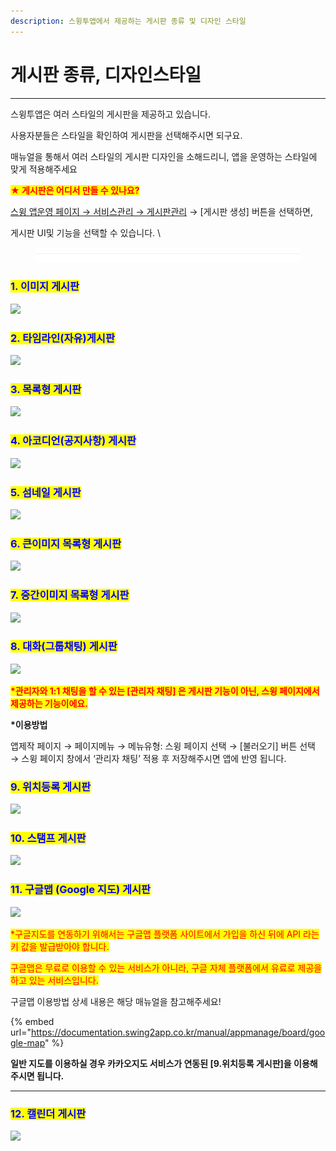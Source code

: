 ```yaml
---
description: 스윙투앱에서 제공하는 게시판 종류 및 디자인 스타일
---
```


# 게시판 종류, 디자인스타일

****

스윙투앱은 여러 스타일의 게시판을 제공하고 있습니다.&#x20;

사용자분들은 스타일을 확인하여 게시판을 선택해주시면 되구요.

매뉴얼을 통해서 여러 스타일의 게시판 디자인을 소해드리니, 앱을 운영하는 스타일에 맞게 적용해주세요&#x20;



<mark style="color:red;">**★ 게시판은 어디서 만들 수 있나요?**</mark>

[스윙 앱운영 페이지 → 서비스관리 → 게시판관리](http://www.swing2app.co.kr/view/board\_edit) → \[게시판 생성] 버튼을 선택하면,

&#x20;게시판 UI및 기능을 선택할 수 있습니다. \


<figure><img src="../../../.gitbook/assets/구분선 (1).PNG" alt=""><figcaption></figcaption></figure>

### <mark style="color:blue;">**1. 이미지 게시판**</mark>

![](https://wp.swing2app.co.kr/wp-content/uploads/2018/09/01\_%EC%9D%B4%EB%AF%B8%EC%A7%80-%EA%B2%8C%EC%8B%9C%ED%8C%90.png)

### <mark style="color:blue;">**2. 타임라인(자유)게시판**</mark>

![](https://wp.swing2app.co.kr/wp-content/uploads/2018/09/02\_%ED%83%80%EC%9E%84%EB%9D%BC%EC%9D%B8-%EA%B2%8C%EC%8B%9C%ED%8C%90.jpg)

### <mark style="color:blue;">**3. 목록형 게시판**</mark>

![](https://wp.swing2app.co.kr/wp-content/uploads/2018/09/03\_%EB%AA%A9%EB%A1%9D%ED%98%95-%EA%B2%8C%EC%8B%9C%ED%8C%90.png)

### <mark style="color:blue;">**4. 아코디언(공지사항) 게시판**</mark>

![](https://wp.swing2app.co.kr/wp-content/uploads/2018/09/04\_-%EC%95%84%EC%BD%94%EB%94%94%EC%96%B8%EA%B3%B5%EC%A7%80%EC%82%AC%ED%95%AD-%EA%B2%8C%EC%8B%9C%ED%8C%90.png)

### <mark style="color:blue;">**5. 섬네일 게시판**</mark>

![](https://wp.swing2app.co.kr/wp-content/uploads/2018/09/05\_%EC%8D%B8%EB%84%A4%EC%9D%BC%ED%98%95-%EA%B2%8C%EC%8B%9C%ED%8C%90.png)

### <mark style="color:blue;">**6. 큰이미지 목록형 게시판**</mark>

![](https://wp.swing2app.co.kr/wp-content/uploads/2018/09/06\_%ED%81%B0%EC%9D%B4%EB%AF%B8%EC%A7%80-%EB%AA%A9%EB%A1%9D%ED%98%95-%EA%B2%8C%EC%8B%9C%ED%8C%90.png)

### <mark style="color:blue;">**7. 중간이미지 목록형 게시판**</mark>

![](https://wp.swing2app.co.kr/wp-content/uploads/2018/09/07\_%EC%A4%91%EA%B0%84-%EC%9D%B4%EB%AF%B8%EC%A7%80-%EB%AA%A9%EB%A1%9D%ED%98%95-%EA%B2%8C%EC%8B%9C%ED%8C%90.png)

### <mark style="color:blue;">**8. 대화(그룹채팅) 게시판**</mark>

![](https://wp.swing2app.co.kr/wp-content/uploads/2018/09/08\_%EB%8C%80%ED%99%94%EA%B7%B8%EB%A3%B9%EC%B1%84%ED%8C%85-%EA%B2%8C%EC%8B%9C%ED%8C%90.png)

<mark style="color:red;">**\*관리자와 1:1 채팅을 할 수 있는 \[관리자 채팅] 은 게시판 기능이 아닌, 스윙 페이지에서 제공하는 기능이에요.**</mark>

**\*이용방법**

앱제작 페이지 → 페이지메뉴 → 메뉴유형: 스윙 페이지 선택 → \[불러오기] 버튼 선택 → 스윙 페이지 창에서 ‘관리자 채팅’ 적용 후 저장해주시면 앱에 반영 됩니다.&#x20;



### <mark style="color:blue;">**9. 위치등록 게시판**</mark>

![](https://wp.swing2app.co.kr/wp-content/uploads/2018/09/09\_2\_%EC%9C%84%EC%B9%98%EB%93%B1%EB%A1%9D-%EA%B2%8C%EC%8B%9C%ED%8C%90.jpg)

### <mark style="color:blue;">**10. 스탬프 게시판**</mark>

![](https://wp.swing2app.co.kr/wp-content/uploads/2018/09/10\_%EC%8A%A4%ED%83%AC%ED%94%84%EA%B2%8C%EC%8B%9C%ED%8C%90.png)

### <mark style="color:blue;">**11. 구글맵 (Google 지도) 게시판**</mark>

![](https://wp.swing2app.co.kr/wp-content/uploads/2018/09/11\_2\_%EA%B5%AC%EA%B8%80%EC%A7%80%EB%8F%84-%EA%B2%8C%EC%8B%9C%ED%8C%90.png)

<mark style="color:red;">\*구글지도를 연동하기 위해서는 구글맵 플랫폼 사이트에서 가입을 하신 뒤에 API 라는 키 값을 발급받아야 합니다.</mark>

<mark style="color:red;">구글맵은 무료로 이용할 수 있는 서비스가 아니라, 구글 자체 플랫폼에서 유료로 제공을 하고 있는 서비스입니다.</mark>

구글맵 이용방법 상세 내용은 해당 매뉴얼을 참고해주세요!

{% embed url="https://documentation.swing2app.co.kr/manual/appmanage/board/google-map" %}

**일반 지도를 이용하실 경우 카카오지도 서비스가 연동된 \[9.위치등록 게시판]을 이용해주시면 됩니다.**&#x20;

****

### <mark style="color:blue;">**12. 캘린더 게시판**</mark>

![](https://wp.swing2app.co.kr/wp-content/uploads/2018/09/12\_%EC%BA%98%EB%A6%B0%EB%8D%94.png)
